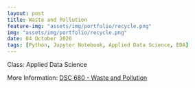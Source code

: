 ```yaml
---
layout: post
title: Waste and Pollution
feature-img: "assets/img/portfolio/recycle.png"
img: "assets/img/portfolio/recycle.png"
date: 04 October 2020
tags: [Python, Jupyter Notebook, Applied Data Science, EDA]
---
```

Class: Applied Data Science

More Information:
[DSC 680 - Waste and Pollution](https://github.com/knmoses/DSC680-Waste-and-Pollution)
